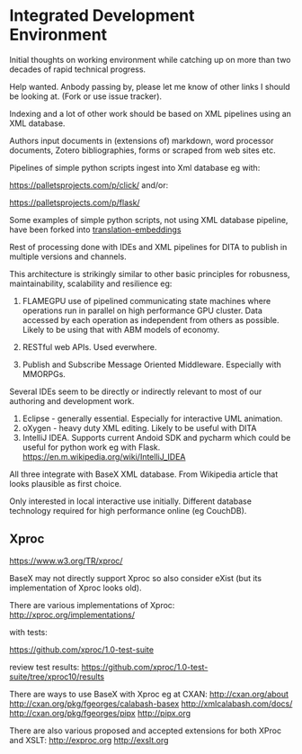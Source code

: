 # Integrated Development Environment

Initial thoughts on working environment while catching up on more than two decades of rapid technical progress.

Help wanted. Anbody passing by, please let me know of other links I should be looking at. (Fork or use issue tracker).

Indexing and a lot of other work should be based on XML pipelines using an XML database.

Authors input documents in (extensions of) markdown, word processor documents, Zotero bibliographies, forms or scraped from web sites etc.

Pipelines of simple python scripts ingest into Xml database eg with:

https://palletsprojects.com/p/click/ and/or:

https://palletsprojects.com/p/flask/

Some examples of simple python scripts, not using XML database pipeline, have been forked into [translation-embeddings](https://github.com/thecapitalistcycle/translation-embeddings)

Rest of processing done with IDEs and XML pipelines for DITA to publish in multiple versions and channels.

This architecture is strikingly similar to other basic principles for robusness, maintainability, scalability and resilience eg: 

1. FLAMEGPU use of pipelined communicating state machines where operations run in parallel on high performance GPU cluster.
Data accessed by each operation as independent from others as possible. Likely to be using that with ABM models of economy.

2. RESTful web APIs. Used everwhere.

3. Publish and Subscribe Message Oriented Middleware. Especially with MMORPGs.

Several IDEs seem to be directly or indirectly relevant to most of our authoring and development work.

1. Eclipse - generally essential. Especially for interactive UML animation.
2. oXygen - heavy duty XML editing. Likely to be useful with DITA
3. IntelliJ IDEA. Supports current Andoid SDK and pycharm which could be useful for python work eg with Flask.
https://en.m.wikipedia.org/wiki/IntelliJ_IDEA

All three integrate with BaseX XML database. From Wikipedia article that looks plausible as first choice.

Only interested in local interactive use initially. Different database technology required for high performance online (eg CouchDB).

## Xproc

https://www.w3.org/TR/xproc/

BaseX may not directly support Xproc so also consider eXist (but its implementation of Xproc looks old).

There are various implementations of Xproc:
http://xproc.org/implementations/

with tests:

https://github.com/xproc/1.0-test-suite

review test results:
https://github.com/xproc/1.0-test-suite/tree/xproc10/results

There are ways to use BaseX with Xproc eg at CXAN:
http://cxan.org/about
http://cxan.org/pkg/fgeorges/calabash-basex
http://xmlcalabash.com/docs/
http://cxan.org/pkg/fgeorges/pipx
http://pipx.org

There are also various proposed and accepted extensions for both XProc and XSLT:
http://exproc.org
http://exslt.org





